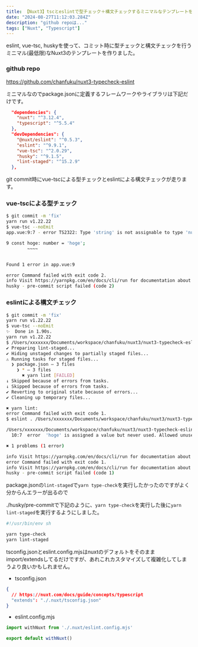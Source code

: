 ```yaml
---
title: 【Nuxt3】tscとeslintで型チェック＋構文チェックするミニマルなテンプレートを作った
date: "2024-08-27T11:12:03.284Z"
description: "github repoは..."
tags: ["Nuxt", "Typescript"]
---
```


eslint, vue-tsc, huskyを使って、コミット時に型チェックと構文チェックを行うミニマル(最低限)なNuxt3のテンプレートを作りました。

### github repo

<a href="https://github.com/chanfuku/nuxt3-typecheck-eslint" target="_blank">
https://github.com/chanfuku/nuxt3-typecheck-eslint
</a>


ミニマルなのでpackage.jsonに定義するフレームワークやライブラリは下記だけです。

```json
  "dependencies": {
    "nuxt": "^3.12.4",
    "typescript": "^5.5.4"
  },
  "devDependencies": {
    "@nuxt/eslint": "^0.5.3",
    "eslint": "^9.9.1",
    "vue-tsc": "^2.0.29",
    "husky": "^9.1.5",
    "lint-staged": "^15.2.9"
  },
```

git commit時にvue-tscによる型チェックとeslintによる構文チェックが走ります。

### vue-tscによる型チェック

```bash
$ git commit -m 'fix'
yarn run v1.22.22
$ vue-tsc --noEmit
app.vue:9:7 - error TS2322: Type 'string' is not assignable to type 'number'.

9 const hoge: number = 'hoge';
        ~~~~


Found 1 error in app.vue:9

error Command failed with exit code 2.
info Visit https://yarnpkg.com/en/docs/cli/run for documentation about this command.
husky - pre-commit script failed (code 2)
```

### eslintによる構文チェック

```bash
$ git commit -m 'fix'
yarn run v1.22.22
$ vue-tsc --noEmit
✨  Done in 1.90s.
yarn run v1.22.22
$ /Users/xxxxxxx/Documents/workspace/chanfuku/nuxt3/nuxt3-typecheck-eslint/node_modules/.bin/lint-staged
✔ Preparing lint-staged...
✔ Hiding unstaged changes to partially staged files...
⚠ Running tasks for staged files...
  ❯ package.json — 3 files
    ❯ * — 3 files
      ✖ yarn lint [FAILED]
↓ Skipped because of errors from tasks.
↓ Skipped because of errors from tasks.
✔ Reverting to original state because of errors...
✔ Cleaning up temporary files...

✖ yarn lint:
error Command failed with exit code 1.
$ eslint . /Users/xxxxxxx/Documents/workspace/chanfuku/nuxt3/nuxt3-typecheck-eslint/.husky/pre-commit /Users/xxxxxxx/Documents/workspace/chanfuku/nuxt3/nuxt3-typecheck-eslint/app.vue /Users/xxxxxxx/Documents/workspace/chanfuku/nuxt3/nuxt3-typecheck-eslint/package.json

/Users/xxxxxxx/Documents/workspace/chanfuku/nuxt3/nuxt3-typecheck-eslint/app.vue
  10:7  error  'hoge' is assigned a value but never used. Allowed unused vars must match /^_/u  @typescript-eslint/no-unused-vars

✖ 1 problems (1 error)

info Visit https://yarnpkg.com/en/docs/cli/run for documentation about this command.
error Command failed with exit code 1.
info Visit https://yarnpkg.com/en/docs/cli/run for documentation about this command.
husky - pre-commit script failed (code 1)
```

package.jsonの`lint-staged`で`yarn type-check`を実行したかったのですがよく分からんエラーが出るので

./husky/pre-commitで下記のように、`yarn type-check`を実行した後に`yarn lint-staged`を実行するようにしました。

```bash
#!/usr/bin/env sh

yarn type-check
yarn lint-staged
```

tsconfig.jsonとeslint.config.mjsはnuxtのデフォルトをそのままimport/extendsしてるだけですが、あれこれカスタマイズして複雑化してしまうより良いかもしれません。

* tsconfig.json

```json
{
  // https://nuxt.com/docs/guide/concepts/typescript
  "extends": "./.nuxt/tsconfig.json"
}
```

* eslint.config.mjs

```js
import withNuxt from './.nuxt/eslint.config.mjs'

export default withNuxt()
```
